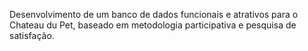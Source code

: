Desenvolvimento de um banco de dados funcionais e atrativos para o Chateau du Pet, baseado em metodologia participativa e pesquisa de satisfação.